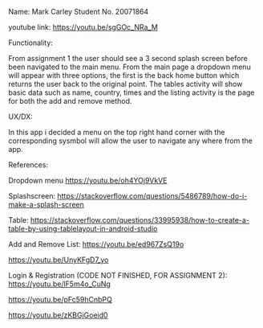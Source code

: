 Name: Mark Carley
Student No. 20071864

youtube link: https://youtu.be/sgGOc_NRa_M

Functionality:

From assignment 1 the user should see a 3 second splash screen before been navigated to the main menu. From the main page
a dropdown menu will appear with three options, the first is the back home button which returns the user back to the original point.
The tables activity will show basic data such as name, country, times and the listing activity is the page for both the add
and remove method.

UX/DX:

In this app i decided a menu on the top right hand corner with the corresponding sysmbol will allow the user to navigate
any where from the app.

References:

Dropdown menu
https://youtu.be/oh4YOj9VkVE

Splashscreen:
https://stackoverflow.com/questions/5486789/how-do-i-make-a-splash-screen

Table:
https://stackoverflow.com/questions/33995938/how-to-create-a-table-by-using-tablelayout-in-android-studio

Add and Remove List:
https://youtu.be/ed967ZsQ19o

https://youtu.be/UnyKFgD7_yo

Login & Registration (CODE NOT FINISHED, FOR ASSIGNMENT 2):
https://youtu.be/lF5m4o_CuNg

https://youtu.be/pFc59hCnbPQ

https://youtu.be/zKBGjGoeid0


